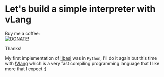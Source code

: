 # Let's build a simple interpreter with vLang

Buy me a coffee:   
[![DONATE!](http://www.pngall.com/wp-content/uploads/2016/05/PayPal-Donate-Button-PNG-File-180x100.png)](https://www.paypal.com/donate/?hosted_button_id=LXQYXFP77AD2G) 

Thanks!

My first implementation of [!lbasi](https://ruslanspivak.com/lsbasi-part1/) was in `Python`, I'll do it again but this time with [!Vlang](https://vlang.io/) which is a very fast compiling programming language that I like more that I expect :)
